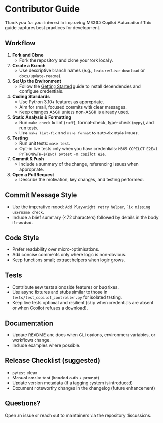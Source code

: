 # Contributor Guide

Thank you for your interest in improving MS365 Copilot Automation! This guide captures best practices for development.

## Workflow

1. **Fork and Clone**
   - Fork the repository and clone your fork locally.
2. **Create a Branch**
   - Use descriptive branch names (e.g., `feature/live-download` or `docs/update-readme`).
3. **Set Up the Environment**
   - Follow the [Getting Started](getting-started.md) guide to install dependencies and configure credentials.
4. **Coding Standards**
   - Use Python 3.10+ features as appropriate.
   - Aim for small, focused commits with clear messages.
   - Keep changes ASCII unless non-ASCII is already used.
5. **Static Analysis & Formatting**
   - Run `make check` to lint (`ruff`), format-check, type-check (`mypy`), and run tests.
   - Use `make lint-fix` and `make format` to auto-fix style issues.
6. **Testing**
   - Run unit tests: `make test`.
   - Opt-in live tests only when you have credentials: `M365_COPILOT_E2E=1 PYTHONPATH=$(pwd) pytest -m copilot_e2e`.
7. **Commit & Push**
   - Include a summary of the change, referencing issues when appropriate.
8. **Open a Pull Request**
   - Describe the motivation, key changes, and testing performed.

## Commit Message Style

- Use the imperative mood: `Add Playwright retry helper`, `Fix missing username check`.
- Include a brief summary (<72 characters) followed by details in the body if needed.

## Code Style

- Prefer readability over micro-optimisations.
- Add concise comments only where logic is non-obvious.
- Keep functions small; extract helpers when logic grows.

## Tests

- Contribute new tests alongside features or bug fixes.
- Use async fixtures and stubs similar to those in `tests/test_copilot_controller.py` for isolated testing.
- Keep live tests optional and resilient (skip when credentials are absent or when Copilot refuses a download).

## Documentation

- Update README and docs when CLI options, environment variables, or workflows change.
- Include examples where possible.

## Release Checklist (suggested)

- `pytest` clean
- Manual smoke test (headed auth + prompt)
- Update version metadata (if a tagging system is introduced)
- Document noteworthy changes in the changelog (future enhancement)

## Questions?

Open an issue or reach out to maintainers via the repository discussions.
